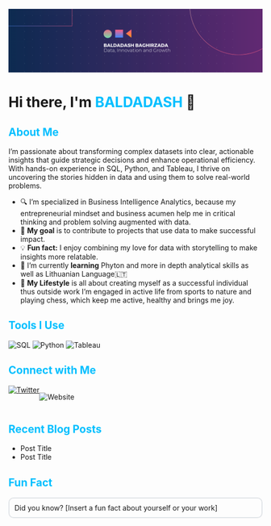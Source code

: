 ![Welcome Banner](https://github.com/bbaghirzada/bbaghirzada/blob/bbaghirzada/Beige%20Modern%20Elegant%20Personal%20LinkedIn%20Banner(1).png)

# Hi there, I'm <span style="color: #00BFFF;">BALDADASH</span> 👋

## <span style="color: #00BFFF;">About Me</span>

<p style="font-family🇲🇸">I’m passionate about transforming complex datasets into clear, actionable insights that guide strategic decisions and enhance operational efficiency. With hands-on experience in SQL, Python, and Tableau, I thrive on uncovering the stories hidden in data and using them to solve real-world problems.

- 🔍 I’m specialized in Business Intelligence Analytics, because my entrepreneurial mindset and business acumen help me in critical thinking and problem solving augmented with data.
- 🎯 **My goal** is to contribute to projects that use data to make successful impact.
- 💡 **Fun fact:** I enjoy combining my love for data with storytelling to make insights more relatable.
- 🌱 I’m currently **learning** Phyton and more in depth analytical skills as well as Lithuanian Language🇱🇹
- 👯 **My Lifestyle** is all about creating myself as a successful individual thus outside work I’m engaged in active life from sports to nature and playing chess, which keep me active, healthy and brings me joy.</p>


## <span style="color: #00BFFF;">Tools I Use</span>
   
![SQL](https://img.shields.io/badge/SQL-4479A1?style=for-the-badge&logo=postgresql&logoColor=white)
    ![Python](https://img.shields.io/badge/Python-3776AB?style=for-the-badge&logo=python&logoColor=white)
    ![Tableau](https://img.shields.io/badge/Tableau-E97627?style=for-the-badge&logo=tableau&logoColor=white)

## <span style="color: #00BFFF;">Connect with Me</span>
<div style="display: flex; flex-wrap: wrap;">
  <a href="https://www.linkedin.com/in/baldadash-baghirzade/><img src="https://img.shields.io/badge/LinkedIn-0077B5?style=for-the-badge&logo=linkedin&logoColor=white" alt="LinkedIn"></a>
  <a href="https://twitter.com/yourprofile"><img src="https://img.shields.io/badge/Twitter-1DA1F2?style=for-the-badge&logo=twitter&logoColor=white" alt="Twitter"></a>
    
![Website](https://img.shields.io/badge/website-000000?style=for-the-badge&logo=About.me&logoColor=white)
  
</div> 

## <span style="color: #00BFFF;">Recent Blog Posts</span>
<!-- BLOG-POST-LIST:START -->
- Post Title
- Post Title
<!-- BLOG-POST-LIST:END -->

## <span style="color: #00BFFF;">Fun Fact</span>
<div style="border: 2px solid #e1e4e8; padding: 10px; border-radius: 10px;">
  Did you know? [Insert a fun fact about yourself or your work]
</div>
